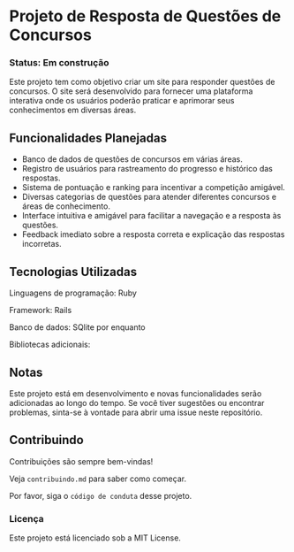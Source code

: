 # Projeto de Resposta de Questões de Concursos
### Status: Em construção

Este projeto tem como objetivo criar um site para responder questões de concursos. O site será desenvolvido para fornecer uma plataforma interativa onde os usuários poderão praticar e aprimorar seus conhecimentos em diversas áreas.

## Funcionalidades Planejadas
- Banco de dados de questões de concursos em várias áreas.
- Registro de usuários para rastreamento do progresso e histórico das respostas.
- Sistema de pontuação e ranking para incentivar a competição amigável.
- Diversas categorias de questões para atender diferentes concursos e áreas de conhecimento.
- Interface intuitiva e amigável para facilitar a navegação e a resposta às questões.
- Feedback imediato sobre a resposta correta e explicação das respostas incorretas.
## Tecnologias Utilizadas
Linguagens de programação: Ruby

Framework: Rails

Banco de dados: SQlite por enquanto

Bibliotecas adicionais:

## Notas
Este projeto está em desenvolvimento e novas funcionalidades serão adicionadas ao longo do tempo. Se você tiver sugestões ou encontrar problemas, sinta-se à vontade para abrir uma issue neste repositório.
## Contribuindo

Contribuições são sempre bem-vindas!

Veja `contribuindo.md` para saber como começar.

Por favor, siga o `código de conduta` desse projeto.
### Licença
Este projeto está licenciado sob a MIT License.